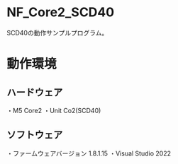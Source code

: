 # NF_Core2_SCD40

SCD40の動作サンプルプログラム。

# 動作環境

## ハードウェア
   ・M5 Core2
   ・Unit Co2(SCD40)
   
## ソフトウェア
   ・ファームウェアバージョン 1.8.1.15
   ・Visual Studio 2022
   
